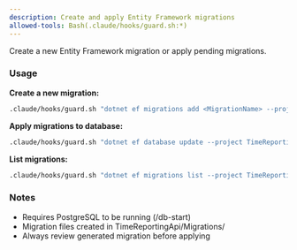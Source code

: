 ```yaml
---
description: Create and apply Entity Framework migrations
allowed-tools: Bash(.claude/hooks/guard.sh:*)
---
```


Create a new Entity Framework migration or apply pending migrations.

### Usage

**Create a new migration:**
```bash
.claude/hooks/guard.sh "dotnet ef migrations add <MigrationName> --project TimeReportingApi" "slash"
```

**Apply migrations to database:**
```bash
.claude/hooks/guard.sh "dotnet ef database update --project TimeReportingApi" "slash"
```

**List migrations:**
```bash
.claude/hooks/guard.sh "dotnet ef migrations list --project TimeReportingApi" "slash"
```

### Notes

- Requires PostgreSQL to be running (/db-start)
- Migration files created in TimeReportingApi/Migrations/
- Always review generated migration before applying
